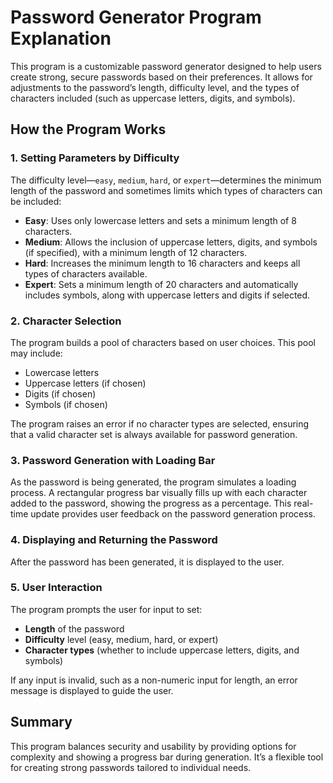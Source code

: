 # Password Generator Program Explanation

This program is a customizable password generator designed to help users create strong, secure passwords based on their preferences. It allows for adjustments to the password’s length, difficulty level, and the types of characters included (such as uppercase letters, digits, and symbols).

## How the Program Works

### 1. Setting Parameters by Difficulty
The difficulty level—`easy`, `medium`, `hard`, or `expert`—determines the minimum length of the password and sometimes limits which types of characters can be included:
- **Easy**: Uses only lowercase letters and sets a minimum length of 8 characters.
- **Medium**: Allows the inclusion of uppercase letters, digits, and symbols (if specified), with a minimum length of 12 characters.
- **Hard**: Increases the minimum length to 16 characters and keeps all types of characters available.
- **Expert**: Sets a minimum length of 20 characters and automatically includes symbols, along with uppercase letters and digits if selected.

### 2. Character Selection
The program builds a pool of characters based on user choices. This pool may include:
- Lowercase letters
- Uppercase letters (if chosen)
- Digits (if chosen)
- Symbols (if chosen)

The program raises an error if no character types are selected, ensuring that a valid character set is always available for password generation.

### 3. Password Generation with Loading Bar
As the password is being generated, the program simulates a loading process. A rectangular progress bar visually fills up with each character added to the password, showing the progress as a percentage. This real-time update provides user feedback on the password generation process.

### 4. Displaying and Returning the Password
After the password has been generated, it is displayed to the user.

### 5. User Interaction
The program prompts the user for input to set:
- **Length** of the password
- **Difficulty** level (easy, medium, hard, or expert)
- **Character types** (whether to include uppercase letters, digits, and symbols)

If any input is invalid, such as a non-numeric input for length, an error message is displayed to guide the user.

## Summary
This program balances security and usability by providing options for complexity and showing a progress bar during generation. It’s a flexible tool for creating strong passwords tailored to individual needs.

